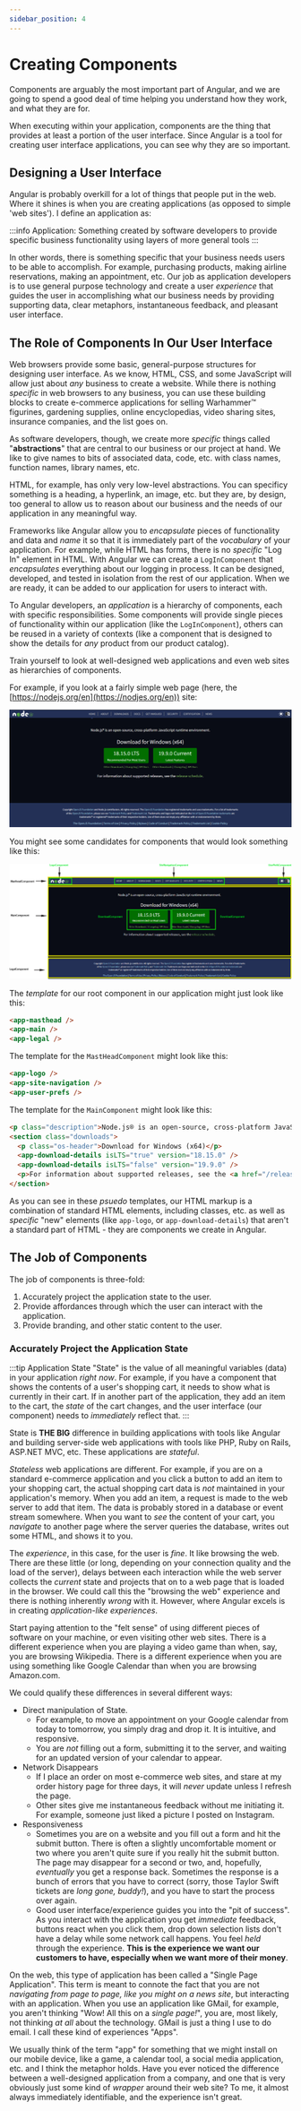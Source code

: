 ```yaml
---
sidebar_position: 4
---
```


# Creating Components

Components are arguably the most important part of Angular, and we are going to spend a good deal of time helping you understand how they work, and what they are for.

When executing within your application, components are the thing that provides at least a portion of the user interface. Since Angular is a tool for creating user interface applications, you can see why they are so important.

## Designing a User Interface

Angular is probably overkill for a lot of things that people put in the web. Where it shines is when you are creating applications (as opposed to simple 'web sites'). I define an application as:

:::info Application:
Something created by software developers to provide specific business functionality using layers of more general tools
:::

In other words, there is something specific that your business needs users to be able to accomplish. For example, purchasing products, making airline reservations, making an appointment, etc. Our job as application developers is to use general purpose technology and create a user *experience* that guides the user in accomplishing what our business needs by providing supporting data, clear metaphors, instantaneous feedback, and pleasant user interface.


## The Role of Components In Our User Interface

Web browsers provide some basic, general-purpose structures for designing user interface. As we know, HTML, CSS, and some JavaScript will allow just about *any* business to create a website. While there is nothing *specific* in web browsers to any business, you can use these building blocks to create e-commerce applications for selling Warhammer&trade; figurines, gardening supplies, online encyclopedias, video sharing sites, insurance companies, and the list goes on.

As software developers, though, we create more *specific* things called "**abstractions**" that are central to our business or our project at hand. We like to give names to bits of associated data, code, etc. with class names, function names, library names, etc. 

HTML, for example, has only very low-level abstractions. You can specificy something is a heading, a hyperlink, an image, etc. but they are, by design, too general to allow us to reason about our business and the needs of our application in any meaningful way.

Frameworks like Angular allow you to *encapsulate* pieces of functionality and data and *name* it so that it is immediately part of the *vocabulary* of your application. For example, while HTML has forms, there is no *specific* "Log In" element in HTML. With Angular we can create a `LogInComponent` that *encapsulates* everything about our logging in process. It can be designed, developed, and tested in isolation from the rest of our application. When we are ready, it can be added to our application for users to interact with.

To Angular developers, an *application* is a hierarchy of components, each with specific responsibilities. Some components will provide single pieces of functionality within our application (like the `LogInComponent`), others can be reused in a variety of contexts (like a component that is designed to show the details for *any* product from our product catalog).

Train yourself to look at well-designed web applications and even web sites as hierarchies of components.

For example, if you look at a fairly simple web page (here, the [https://nodejs.org/en](https://nodjes.org/en)) site:

![NodeJS Site](/img/nodejs1.png)

You might see some candidates for components that would look something like this:

![NodeJS Components](/img/nodejs3.png)

The *template* for our root component in our application might just look like this:

```html
<app-masthead />
<app-main />
<app-legal />
```

The template for the `MastHeadComponent` might look like this:

```html
<app-logo />
<app-site-navigation />
<app-user-prefs />
```

The template for the `MainComponent` might look like this:

```html
<p class="description">Node.js® is an open-source, cross-platform JavaScript runtime environment.</p>
<section class="downloads">
  <p class="os-header">Download for Windows (x64)</p>
  <app-download-details isLTS="true" version="18.15.0" />
  <app-download-details isLTS="false" version="19.9.0" />
  <p>For information about supported releases, see the <a href="/release#release-schedule">release schedule.</a></p>
</section>

```

As you can see in these *psuedo* templates, our HTML markup is a combination of standard HTML elements, including classes, etc. as well as *specific* "new" elements (like `app-logo`, or `app-download-details`) that aren't a standard part of HTML - they are components we create in Angular.

## The Job of Components

The job of components is three-fold:

1. Accurately project the application state to the user.
2. Provide affordances through which the user can interact with the application.
3. Provide branding, and other static content to the user.

### Accurately Project the Application State

:::tip Application State
"State" is the value of all meaningful variables (data) in your application *right now*. For example, if you have a component that shows the contents of a user's shopping cart, it needs to show what is currently in their cart. If in another part of the application, they add an item to the cart, the *state* of the cart changes, and the user interface (our component) needs to *immediately* reflect that.
:::

State is **THE BIG** difference in building applications with tools like Angular and building server-side web applications with tools like PHP, Ruby on Rails, ASP.NET MVC, etc. These applications are *stateful*. 

*Stateless* web applications are different. For example, if you are on a standard e-commerce application and you click a button to add an item to your shopping cart, the actual shopping cart data is *not* maintained in your application's memory. When you add an item, a request is made to the web server to add that item. The data is probably stored in a database or event stream somewhere. When you want to *see* the content of your cart, you *navigate* to another page where the server queries the database, writes out some HTML, and shows it to you.

The *experience*, in this case, for the user is *fine*. It like browsing the web. There are these little (or long, depending on your connection quality and the load of the server), delays between each interaction while the web server collects the *current* state and projects that on to a web page that is loaded in the browser. We could call this the "browsing the web" experience and there is nothing inherently *wrong* with it. However, where Angular excels is in creating *application-like experiences*.

Start paying attention to the "felt sense" of using different pieces of software on your machine, or even visiting other web sites. There is a different experience when you are playing a video game than when, say, you are browsing Wikipedia. There is a different experience when you are using something like Google Calendar than when you are browsing Amazon.com.

We could qualify these differences in several different ways:

- Direct manipulation of State.
  - For example, to move an appointment on your Google calendar from today to tomorrow, you simply drag and drop it. It is intuitive, and responsive. 
  - You are *not* filling out a form, submitting it to the server, and waiting for an updated version of your calendar to appear.
- Network Disappears
  - If I place an order on most e-commerce web sites, and stare at my order history page for three days, it will *never* update unless I refresh the page.
  - Other sites give me instantaneous feedback without me initiating it. For example, someone just liked a picture I posted on Instagram.
- Responsiveness
  - Sometimes you are on a website and you fill out a form and hit the submit button. There is often a slightly uncomfortable moment or two where you aren't quite sure if you really hit the submit button. The page may disappear for a second or two, and, hopefully, *eventually* you get a response back. Sometimes the response is a bunch of errors that you have to correct (sorry, those Taylor Swift tickets are *long gone, buddy!*), and you have to start the process over again.
  - Good user interface/experience guides you into the "pit of success". As you interact with the application you get *immediate* feedback, buttons react when you click them, drop down selection lists don't have a delay while some network call happens. You feel *held* through the experience. **This is the experience we want our customers to have, especially when we want more of their money**.

On the web, this type of application has been called a "Single Page Application". This term is meant to connote the fact that you are not *navigating from page to page, like you might on a news site*, but interacting with an application. When you use an application like GMail, for example, you aren't thinking "Wow! All this on a *single page!*", you are, most likely, not thinking *at all* about the technology. GMail is just a thing I use to do email. I call these kind of experiences "Apps".

We usually think of the term "app" for something that we might install on our mobile device, like a game, a calendar tool, a social media application, etc. and I think the metaphor holds. Have you ever noticed the difference between a well-designed application from a company, and one that is very obviously just some kind of *wrapper* around their web site? To me, it almost always immediately identifiable, and the experience isn't great. 


